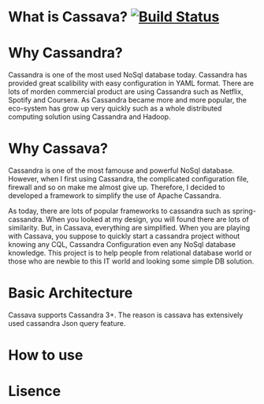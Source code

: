 # What is Cassava? [![Build Status](https://travis-ci.org/alvindaiyan/cassava.svg?branch=master)](https://travis-ci.org/alvindaiyan/cassava)

# Why Cassandra?

Cassandra is one of the most used NoSql database today. Cassandra has provided great scalibility with easy configuration in YAML format. There are lots of morden commercial product are using Cassandra such as Netflix, Spotify and Coursera. As Cassandra became more and more popular, the eco-system has grow up very quickly such as a whole distributed computing solution using Cassandra and Hadoop. 

# Why Cassava?

Cassandra is one of the most famouse and powerful NoSql database. However, when I first using Cassandra, the complicated configuration file, firewall and so on make me almost give up. Therefore, I decided to developed a framework to simplify the use of Apache Cassandra.

As today, there are lots of popular frameworks to cassandra such as spring-cassandra. When you looked at my design, you will found there are lots of similarity. But, in Cassava, everything are simplified. When you are playing with Cassava, you suppose to quickly start a cassandra project without knowing any CQL, Cassandra Configuration even any NoSql database knowledge. This project is to help people from relational database world or those who are newbie to this IT world and looking some simple DB solution.

# Basic Architecture

Cassava supports Cassandra 3+. The reason is cassava has extensively used cassandra Json query feature.

# How to use

# Lisence
